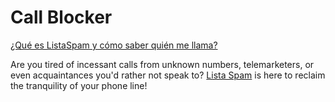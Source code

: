 # Call Blocker
[¿Qué es ListaSpam y cómo saber quién me llama?](https://quien-llamo.es/)

Are you tired of incessant calls from unknown numbers, telemarketers, or even acquaintances you'd rather not speak to? [Lista Spam](https://quien-llamo.es/) is here to reclaim the tranquility of your phone line!
